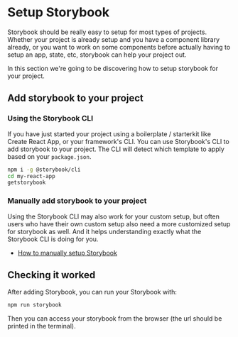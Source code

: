 # Setup Storybook

Storybook should be really easy to setup for most types of projects. Whether your project is already setup and you have a component library already, or you want to work on some components before actually having to setup an app, state, etc, storybook can help your project out.

In this section we're going to be discovering how to setup storybook for your project.

## Add storybook to your project

### Using the Storybook CLI

If you have just started your project using a boilerplate / starterkit like Create React App, or your framework's CLI. 
You can use Storybook's CLI to add storybook to your project. The CLI will detect which template to apply based on your `package.json`.

```sh
npm i -g @storybook/cli
cd my-react-app
getstorybook
```

### Manually add storybook to your project

Using the Storybook CLI may also work for your custom setup, but often users who have their own custom setup also need a more customized setup for storybook as well. And it helps understanding exactly what the Storybook CLI is doing for you. 

-   [How to manually setup Storybook](/guides/manual-setup/)

## Checking it worked

After adding Storybook, you can run your Storybook with:

```sh
npm run storybook
```

Then you can access your storybook from the browser (the url should be printed in the terminal).

